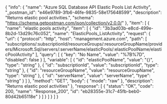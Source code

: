 {
  "info": {
    "name": "Azure SQL Database API Elastic Pools List Activity",
    "_postman_id": "e46e9789-3fb6-46fe-9835-58e175648599",
    "description": "Returns elastic pool activities.",
    "schema": "https://schema.getpostman.com/json/collection/v2.0.0/"
  },
  "item": [
    {
      "name": "elastic pools activity",
      "item": [
        {
          "id": "3b3ad03b-e8cd-499e-8b2d-13d29c76c052",
          "name": "ElasticPools_ListActivity",
          "request": {
            "url": {
              "protocol": "http",
              "host": "management.azure.com",
              "path": [
                "subscriptions/:subscriptionId/resourceGroups/:resourceGroupName/providers/Microsoft.Sql/servers/:serverName/elasticPools/:elasticPoolName/elasticPoolActivity"
              ],
              "query": [
                {
                  "key": "No Name",
                  "value": "%7B%7D",
                  "disabled": false
                }
              ],
              "variable": [
                {
                  "id": "elasticPoolName",
                  "value": "{}",
                  "type": "string"
                },
                {
                  "id": "subscriptionId",
                  "value": "subscriptionId",
                  "type": "string"
                },
                {
                  "id": "resourceGroupName",
                  "value": "resourceGroupName",
                  "type": "string"
                },
                {
                  "id": "serverName",
                  "value": "serverName",
                  "type": "string"
                }
              ]
            },
            "method": "GET",
            "body": {
              "mode": "raw"
            },
            "description": "Returns elastic pool activities"
          },
          "response": [
            {
              "status": "OK",
              "code": 200,
              "name": "Response_200",
              "id": "eb28355e-31c7-45fb-beb0-80d42b65118e"
            }
          ]
        }
      ]
    }
  ]
}